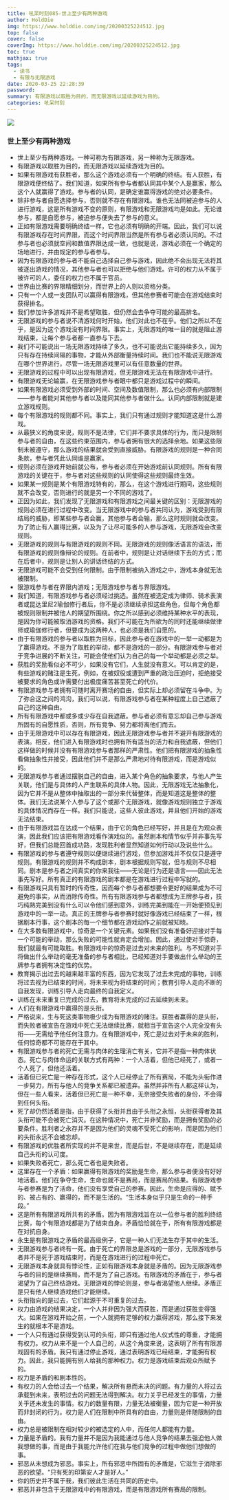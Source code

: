 ```yaml
---
title: 吼呆时刻085-世上至少有两种游戏
author: HoldDie
img: https://www.holddie.com/img/20200325224512.jpg
top: false
cover: false
coverImg: https://www.holddie.com/img/20200325224512.jpg
toc: true
mathjax: true
tags:
  - 读书
  - 有限与无限游戏
date: 2020-03-25 22:28:39
password:
summary: 有限游戏以取胜为目的，而无限游戏以延续游戏为目的。
categories: 吼呆时刻
---
```


![](https://www.holddie.com/img/20200325224512.jpg)

### 世上至少有两种游戏

- 世上至少有两种游戏。一种可称为有限游戏，另一种称为无限游戏。
- 有限游戏以取胜为目的，而无限游戏以延续游戏为目的。
- 如果有限游戏有获胜者，那么这个游戏必须有一个明确的终结。有人获胜，有限游戏便终结了。我们知道，如果所有参与者都认同其中某个人是赢家，那么这个人就赢得了游戏。参与者的认同，是确定谁赢得游戏的绝对必要条件。
- 除非参与者自愿选择参与，否则就不存在有限游戏。谁也无法同被迫参与的人进行游戏，这是所有游戏不变的原则，有限游戏和无限游戏均是如此。无论谁参与，都是自愿参与，被迫参与便失去了参与的意义。
- 正如有限游戏需要明确终结一样，它也必须有明确的开端。因此，我们可以说有限游戏存在时间界限，而这个时间界限当然是所有参与者必须认同的。不过参与者也必须就空间和数值界限达成一致，也就是说，游戏必须在一个确定的场地进行，并由规定的参与者参与。
- 因为有限游戏的参与者不能自己选择自己参与游戏，因此绝不会出现无法将其被逐出游戏的情况，其他参与者也可以拒绝与他们游戏。许可的权力从不属于被许可的人，委任的权力也不属于官员。
- 世界由比赛的界限精细划分，而世界上的人则以资格分类。
- 只有一个人或一支团队可以赢得有限游戏，但其他参赛者可能会在游戏结束时获得排名。
- 我们参加许多游戏并不是希望取胜，但仍然会去争夺可能的最高排名。
- 无限游戏的参与者说不清游戏何时开始，他们对此也不在乎。他们之所以不在乎，是因为这个游戏没有时间界限。事实上，无限游戏的唯一目的就是阻止游戏结束，让每个参与者都一直参与下去。
- 我们不可能说出一场无限游戏持续了多久，也不可能说出它能持续多久，因为只有存在持续间隔的事物，才能从外部衡量持续时间。我们也不能说无限游戏在哪个世界进行，尽管一场无限游戏里可以有任意数量的世界。
- 无限游戏的过程中可以出现有限游戏，但无限游戏无法在有限游戏中进行。
- 有限游戏无论输赢，在无限游戏参与者眼中都只是游戏过程中的瞬间。
- 如果有限游戏必须受到外部的时间、空间及数值限制，那么也必须有内部限制——参与者能对其他参与者以及能同其他参与者做什么。认同内部限制就是建立游戏规则。
- 每个有限游戏的规则都不同。事实上，我们只有通过规则才能知道这是什么游戏。
- 从最狭义的角度来说，规则不是法律，它们并不要求具体的行为，而只是限制参与者的自由，在这些约束范围内，参与者拥有很大的选择余地。如果这些限制未被遵守，那么游戏的结果就会受到直接威胁。有限游戏的规则是一种合同条款，参与者凭此认同谁是赢家。
- 规则必须在游戏开始前就公布，参与者必须在开始游戏前认同规则。所有有限游戏的关键在于，参与者对这些规则的认同使得这些规则最终生效。
- 如果某一规则是某个有限游戏特有的，那么，在这个游戏进行期间，这些规则就不会改变，否则进行的就是另一个不同的游戏了。
- 正因为如此，我们发现了无限游戏和有限游戏之间最关键的区别：无限游戏的规则必须在进行过程中改变。当无限游戏中的参与者共同认为，游戏受到有限结局的威胁，即某些参与者会赢，其他参与者会输，那么这时规则就会改变。为了防止有人赢得比赛，以及为了让尽可能多的人参与游戏，无限游戏会改变规则。
- 无限游戏的规则与有限游戏的规则不同。无限游戏的规则像活语言的语法，而有限游戏的规则像辩论的规则。在前者中，规则是让对话继续下去的方式；而在后者中，规则是让别人的讲话终结的方式。
- 无限游戏可能不会受到任何限制。由于限制被纳入游戏之中，游戏本身就无法被限制。
- 限游戏参与者在界限内游戏；无限游戏参与者与界限游戏。
- 我们知道，有限游戏参与者必须经过挑选。虽然在被选定成为律师、骑术表演者或昆达里尼2瑜伽修行者后，你不是必须继续承担这些角色，但每个角色都被规则限制并被他人的期望所围绕。你之所以感到必须维持某种水平的表现，是因为你可能被取消游戏的资格。我们不可能在为所欲为的同时还能继续做律师或瑜伽修行者，但要成为这两种人，也必须是我们自愿的。
- 由于有限游戏的参与者以取胜为目标，因此参与者在游戏中的一举一动都是为了赢得游戏。不是为了取胜的举动，都不是游戏的一部分。有限游戏参与者对于竞争进展的不断关注，可能会使他们认为自己的每一个举动都是必须之举。
- 获胜的奖励看似必不可少，如果没有它们，人生就没有意义。可以肯定的是，有些游戏的赌注是生死，例如，在被奴役或遭到严重的政治压迫时，拒绝接受被要求的角色或许需要付出极度痛苦甚至死亡的代价。
- 有限游戏参与者拥有可随时离开赛场的自由，但实际上却必须留在斗争中。为了弥合这之间的鸿沟，我们可以说，有限游戏参与者在某种程度上自己遮蔽了自己的这种自由。
- 所有有限游戏中都或多或少存在自我遮蔽。参与者必须有意忘却自己参与游戏所固有的自愿性质，否则，所有竞争、努力都将离他们而去。
- 由于无限游戏中可以存在有限游戏，因此无限游戏参与者并不避开有限游戏的表演。相反，他们进入有限游戏时也拥有所有适当的活力和自我遮蔽，但他们这样做的时候并没有有限游戏参与者那样的严肃性。他们把有限游戏的抽象性看做抽象性并接受，因此他们并不是那么严肃地对待有限游戏，而是游戏似的。
- 无限游戏参与者通过摆脱自己的自由，进入某个角色的抽象要求，与他人产生关联，他们是与具体的人产生联系的具体人物。因此，无限游戏无法抽象化，因为它并不是从整体中抽取出的一部分来代替整体，而是知道这是整体的整体。我们无法说某个人参与了这个或那个无限游戏，就像游戏规则独立于游戏的具体情况而存在一样。我们只能说，这些人彼此游戏，并且他们开始的游戏无法结束。
- 由于有限游戏旨在达成一个结果，由于它的角色已经写好，并且是在为观众表演，因此我们应该把有限游戏看作演戏似的。虽然剧本和情节似乎并非事先写好，但我们总能回首成功路，发现胜利者显然知道如何行动以及说些什么。
- 有限游戏的参与者遵守规则以便继续进行游戏，但参加游戏并不仅仅只是遵守规则。有限游戏的规则并不构成剧本，剧本根据规则写就，但与规则不尽相同。剧本是参与者之间真实的你来我往——无论是行为还是语言——因此无法事先写好。所有真正的有限游戏的剧本都是在游戏进行过程中写就的。
- 有限游戏只具有暂时的传奇性，因而每个参与者都想要令更好的结果成为不可避免的事实，从而消除传奇性。所有有限游戏参与者都想成为王牌参与者，技巧纯熟完美到没有什么可以令他们感到意外，训练完美到能在一开始便预见到游戏中的一举一动。真正的王牌参与者参赛时就好像游戏已经结束了一样，根据剧本行事，这个剧本的每一个细节都在游戏动作之前就被知晓。
- 在大多数有限游戏中，惊奇是一个关键元素。如果我们没有准备好迎接对手每一个可能的举动，那么失败的可能性就肯定会增加。因此，通过使对手惊奇，我们就最有可能取胜。有限游戏中的惊奇是过去对未来的胜利。与不知道对手将做出什么举动的毫无准备的参与者相比，已经知道对手要做出什么举动的王牌参与者拥有决定性的优势。
- 教育揭示出过去的越来越丰富的东西，因为它发现了过去未完成的事物，训练将过去视为已结束的时间，将未来视为将结束的时间；教育引导人走向不断的自我发现，训练引导人走向最终的自我定义。
- 训练在未来重复已完成的过去，教育将未完成的过去延续到未来。
- 人们在有限游戏中赢得的是头衔。
- 严格说来，生与死这类事物极少成为有限游戏的赌注。获胜者赢得的是头衔，而失败者被宣告在游戏中死亡无法继续比赛，就相当于宣告这个人完全没有头衔——无需给予他任何注意力。在有限游戏中，死亡是过去对于未来的胜利，任何惊奇都不可能存在于其中。
- 有限游戏参与者的死亡无需与肉体的生理消亡有关，它并不是指一种肉体状态。死亡与肉体命运的关联方式有两种：一个人活着，但他已经死了，或者一个人死了，但他还活着。
- 活着但已死亡是一种存在形式，这个人已经停止了所有赛局，不能为头衔作进一步努力，所有与他人的竞争关系都已被遗弃。虽然并非所有人都这样认为，但在一些人看来，活着但已死亡是一种不幸，无奈接受失败者的身份，不会得到任何头衔。
- 死了却仍然活着是指，由于获得了头衔并且由于头衔之永恒，头衔获得者及其头衔可能不会被死亡消灭。在这种情况中，死亡并非奖励，而是拥有奖励的必要条件。胜利者之永存并不是因为他们的灵魂不受死亡的影响，而是因为他们的头衔永远不会被忘却。
- 有限游戏的优胜者所实现的并不是来世，而是后世，不是继续存在，而是延续自己头衔的认可度。
- 如果失败者死亡，那么死亡者也是失败者。
- 这里存在一个矛盾：如果赢得有限游戏的奖励是生命，那么参与者便没有好好地活着。他们在争夺生命，生命也就不是赛局，而是赛局的结果。有限游戏参与者参赛是为了活命，他们没有享受自己的参赛。因此，生命是应得的、赋予的、被占有的、赢得的，而不是生活的。“生活本身似乎只是生命的一种手段。”
- 这是所有有限游戏所共有的矛盾。因为有限游戏旨在以一位参与者的胜利终结比赛，每个有限游戏都是为了结束自身。矛盾恰恰就在于，所有有限游戏都是在对抗自身。
- 永生是有限游戏之矛盾的最高级例子，它是一种人们无法生存于其中的生活。
- 无限游戏参与者终有一死。由于死亡的界限总是游戏的一部分，无限游戏参与者并不是死于游戏结束时，而是在游戏进行的过程中死亡。
- 无限游戏本身就具有悖论性，正如有限游戏本身就是矛盾的。因为无限游戏参与者的目的是继续赛局，而不是为了自己游戏。有限游戏的矛盾在于，参与者渴望为了自己终结游戏。无限游戏的悖论则是，参与者渴望他人继续。矛盾正是只有他人继续游戏他们才能继续。
- 头衔指向的是过去，它们起源于不可重复的过去。
- 权力由游戏的结果决定，一个人并非因为强大而获胜，而是通过获胜变得强大。如果在游戏开始之前，一个人就拥有足够的权力赢得游戏，那么接下来发生的就根本不是游戏。
- 一个人只有通过获得受到认可的头衔，即只有通过他人仪式性的尊重，才能拥有权力。权力从来不是一个人自己的，从这个角度来说，这表明了所有有限游戏固有的矛盾。我只有通过停止游戏，通过表明游戏已经结束，才能拥有权力。因此，我只能拥有别人给我的那种权力。权力是游戏结束后观众所赋予的。
- 权力是矛盾的和剧本性的。
- 有权力的人会给过去一个结果，解决所有悬而未决的问题。有力量的人将过去承载到未来，表明过去的问题无法得到解决。权力关乎已经发生的事情，力量关乎还未发生的事情。权力的数量有限，力量无法被衡量，因为它是一种开放而非封闭的行为。权力是人们在限制中所具有的自由，力量则是伴随限制的自由。
- 权力总是被限制在相对较少的被选定的人中，而任何人都能有力量。
- 力量是矛盾的。我有力量并不是因为我能通过与他人竞争的结果去强迫他人做我想做的事，而是由于我能允许他们在我与他们竞争的过程中做他们想做的事。
- 邪恶从未想成为邪恶。事实上，所有邪恶中所固有的矛盾是，它滋生于消除邪恶的欲望。“只有死的印第安人才是好人。”
- 你的历史并不属于我，我们彼此生活在共同的历史中。
- 邪恶并非包含于无限游戏中的有限游戏，而是有限游戏所有赛局的限制。